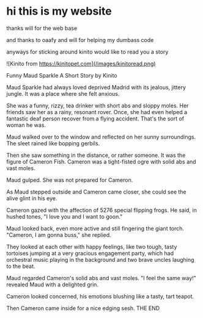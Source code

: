 # hi this is my website
thanks will for the web base

and thanks to oaafy and will for helping my dumbass code

anyways for sticking around kinito would like to read you a story

![Kinito from https://kinitopet.com](/images/kinitoread.png)

Funny Maud Sparkle
A Short Story
by Kinito

Maud Sparkle had always loved deprived Madrid with its jealous, jittery jungle. It was a place where she felt anxious.

She was a funny, rizzy, tea drinker with short abs and sloppy moles. Her friends saw her as a rainy, resonant rover. Once, she had even helped a fantastic deaf person recover from a flying accident. That's the sort of woman he was.

Maud walked over to the window and reflected on her sunny surroundings. The sleet rained like bopping gerbils.

Then she saw something in the distance, or rather someone. It was the figure of Cameron Fish. Cameron was a tight-fisted ogre with solid abs and vast moles.

Maud gulped. She was not prepared for Cameron.

As Maud stepped outside and Cameron came closer, she could see the alive glint in his eye.

Cameron gazed with the affection of 5276 special flipping frogs. He said, in hushed tones, "I love you and I want to goon."

Maud looked back, even more active and still fingering the giant torch. "Cameron, I am gonna buss," she replied.

They looked at each other with happy feelings, like two tough, tasty tortoises jumping at a very gracious engagement party, which had orchestral music playing in the background and two brave uncles laughing to the beat.

Maud regarded Cameron's solid abs and vast moles. "I feel the same way!" revealed Maud with a delighted grin.

Cameron looked concerned, his emotions blushing like a tasty, tart teapot.

Then Cameron came inside for a nice edging sesh.
THE END 
